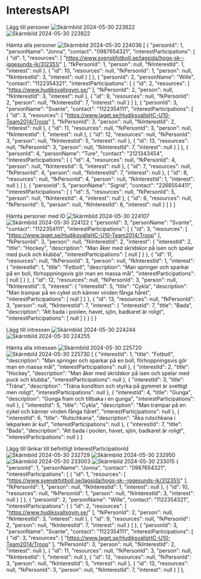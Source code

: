 # InterestsAPI

Lägg till personer
![Skärmbild 2024-05-30 223622](https://github.com/jonnaagus/InterestsAPI/assets/144246531/96abf9c4-4237-4a44-bdd4-866a26a1b338)
![Skärmbild 2024-05-30 223822](https://github.com/jonnaagus/InterestsAPI/assets/144246531/4bd5ad90-d2b0-4c97-86a2-5c2af0548bb7)

Hämta alla personer
![Skärmbild 2024-05-30 224036](https://github.com/jonnaagus/InterestsAPI/assets/144246531/8b9dd9e6-f3fc-4cf9-8c74-c46007a0ae6a)
[
  {
    "personId": 1,
    "personName": "Jonna",
    "contact": "0987654321",
    "interestParticipations": [
      {
        "id": 1,
        "resources": [
          "https://www.svenskfotboll.se/lagsida/hogs-sk--iggesunds-ik/312351/"
        ],
        "fkPersonId": 1,
        "person": null,
        "fkInterestId": 1,
        "interest": null
      },
      {
        "id": 10,
        "resources": null,
        "fkPersonId": 1,
        "person": null,
        "fkInterestId": 3,
        "interest": null
      }
    ]
  },
  {
    "personId": 2,
    "personName": "Wille",
    "contact": "1122354321",
    "interestParticipations": [
      {
        "id": 2,
        "resources": [
          "https://www.hudiksvallsgym.se/"
        ],
        "fkPersonId": 2,
        "person": null,
        "fkInterestId": 3,
        "interest": null
      },
      {
        "id": 9,
        "resources": null,
        "fkPersonId": 2,
        "person": null,
        "fkInterestId": 7,
        "interest": null
      }
    ]
  },
  {
    "personId": 3,
    "personName": "Svante",
    "contact": "1122354111",
    "interestParticipations": [
      {
        "id": 3,
        "resources": [
          "https://www.laget.se/HudiksvallsHC-U10-Team2014/Troop"
        ],
        "fkPersonId": 3,
        "person": null,
        "fkInterestId": 2,
        "interest": null
      },
      {
        "id": 11,
        "resources": null,
        "fkPersonId": 3,
        "person": null,
        "fkInterestId": 1,
        "interest": null
      },
      {
        "id": 12,
        "resources": null,
        "fkPersonId": 3,
        "person": null,
        "fkInterestId": 5,
        "interest": null
      },
      {
        "id": 13,
        "resources": null,
        "fkPersonId": 3,
        "person": null,
        "fkInterestId": 7,
        "interest": null
      }
    ]
  },
  {
    "personId": 4,
    "personName": "Ture",
    "contact": "2121343454",
    "interestParticipations": [
      {
        "id": 4,
        "resources": null,
        "fkPersonId": 4,
        "person": null,
        "fkInterestId": 5,
        "interest": null
      },
      {
        "id": 7,
        "resources": null,
        "fkPersonId": 4,
        "person": null,
        "fkInterestId": 7,
        "interest": null
      },
      {
        "id": 8,
        "resources": null,
        "fkPersonId": 4,
        "person": null,
        "fkInterestId": 1,
        "interest": null
      }
    ]
  },
  {
    "personId": 5,
    "personName": "Sigrid",
    "contact": "2266554411",
    "interestParticipations": [
      {
        "id": 5,
        "resources": null,
        "fkPersonId": 5,
        "person": null,
        "fkInterestId": 4,
        "interest": null
      },
      {
        "id": 6,
        "resources": null,
        "fkPersonId": 5,
        "person": null,
        "fkInterestId": 6,
        "interest": null
      }
    ]
  }
]

Hämta personer med ID
![Skärmbild 2024-05-30 224107](https://github.com/jonnaagus/InterestsAPI/assets/144246531/2321bcf1-c69c-4171-9772-d7d06339f8ca)
![Skärmbild 2024-05-30 224122](https://github.com/jonnaagus/InterestsAPI/assets/144246531/76836ce2-4ae3-47ab-9694-170666b142c9)
{
  "personId": 3,
  "personName": "Svante",
  "contact": "1122354111",
  "interestParticipations": [
    {
      "id": 3,
      "resources": [
        "https://www.laget.se/HudiksvallsHC-U10-Team2014/Troop"
      ],
      "fkPersonId": 3,
      "person": null,
      "fkInterestId": 2,
      "interest": {
        "interestId": 2,
        "title": "Hockey",
        "description": "Man åker med skridskor på isen och spelar med puck och klubba",
        "interestParticipations": [
          null
        ]
      }
    },
    {
      "id": 11,
      "resources": null,
      "fkPersonId": 3,
      "person": null,
      "fkInterestId": 1,
      "interest": {
        "interestId": 1,
        "title": "Fotboll",
        "description": "Man springer och sparkar på en boll, förhoppningsvis gör man en massa mål",
        "interestParticipations": [
          null
        ]
      }
    },
    {
      "id": 12,
      "resources": null,
      "fkPersonId": 3,
      "person": null,
      "fkInterestId": 5,
      "interest": {
        "interestId": 5,
        "title": "Cykla",
        "description": "Man trampar på en cykel och känner vinden fånga håret",
        "interestParticipations": [
          null
        ]
      }
    },
    {
      "id": 13,
      "resources": null,
      "fkPersonId": 3,
      "person": null,
      "fkInterestId": 7,
      "interest": {
        "interestId": 7,
        "title": "Bada",
        "description": "Att bada i poolen, havet, sjön, badkaret är roligt",
        "interestParticipations": [
          null
        ]
      }
    }
  ]
}


Lägg till intressen
![Skärmbild 2024-05-30 224244](https://github.com/jonnaagus/InterestsAPI/assets/144246531/d97b36b4-a5d0-4aed-9d84-f3629161b73b)
![Skärmbild 2024-05-30 224255](https://github.com/jonnaagus/InterestsAPI/assets/144246531/b2238e70-fcac-46eb-9b2a-5fd8b0868888)

Hämta alla intressen
![Skärmbild 2024-05-30 225720](https://github.com/jonnaagus/InterestsAPI/assets/144246531/73f99fc2-62fa-4746-a700-0d885698ad5f)
![Skärmbild 2024-05-30 225730](https://github.com/jonnaagus/InterestsAPI/assets/144246531/e7f3318f-dc1e-406c-a7cc-fe26497d9bf6)
[
  {
    "interestId": 1,
    "title": "Fotboll",
    "description": "Man springer och sparkar på en boll, förhoppningsvis gör man en massa mål",
    "interestParticipations": null
  },
  {
    "interestId": 2,
    "title": "Hockey",
    "description": "Man åker med skridskor på isen och spelar med puck och klubba",
    "interestParticipations": null
  },
  {
    "interestId": 3,
    "title": "Träna",
    "description": "Träna kondition och styrka på gymmet är svettigt men roligt",
    "interestParticipations": null
  },
  {
    "interestId": 4,
    "title": "Gunga",
    "description": "Gunga fram och tillbaka i en gunga",
    "interestParticipations": null
  },
  {
    "interestId": 5,
    "title": "Cykla",
    "description": "Man trampar på en cykel och känner vinden fånga håret",
    "interestParticipations": null
  },
  {
    "interestId": 6,
    "title": "Rutschkana",
    "description": "Åka rutschkana i lekparken är kul",
    "interestParticipations": null
  },
  {
    "interestId": 7,
    "title": "Bada",
    "description": "Att bada i poolen, havet, sjön, badkaret är roligt",
    "interestParticipations": null
  }
]

Lägg till länkar till befintligt InterestParticipationId
![Skärmbild 2024-05-30 232729](https://github.com/jonnaagus/InterestsAPI/assets/144246531/e2240a3c-7e1a-4cce-9cb6-f4ffa7c35c4b)
![Skärmbild 2024-05-30 232950](https://github.com/jonnaagus/InterestsAPI/assets/144246531/84622729-a095-41e7-aa29-f2238b259f4b)
![Skärmbild 2024-05-30 233003](https://github.com/jonnaagus/InterestsAPI/assets/144246531/0927f4f4-8fb8-42ba-b81d-9037aa0662b8)
![Skärmbild 2024-05-30 233015](https://github.com/jonnaagus/InterestsAPI/assets/144246531/bb0e42f3-8cd9-406e-862a-3a286d98fdd8)
  {
    "personId": 1,
    "personName": "Jonna",
    "contact": "0987654321",
    "interestParticipations": [
      {
        "id": 1,
        "resources": [
          "https://www.svenskfotboll.se/lagsida/hogs-sk--iggesunds-ik/312351/"
        ],
        "fkPersonId": 1,
        "person": null,
        "fkInterestId": 1,
        "interest": null
      },
      {
        "id": 10,
        "resources": null,
        "fkPersonId": 1,
        "person": null,
        "fkInterestId": 3,
        "interest": null
      }
    ]
  },
  {
    "personId": 2,
    "personName": "Wille",
    "contact": "1122354321",
    "interestParticipations": [
      {
        "id": 2,
        "resources": [
          "https://www.hudiksvallsgym.se/"
        ],
        "fkPersonId": 2,
        "person": null,
        "fkInterestId": 3,
        "interest": null
      },
      {
        "id": 9,
        "resources": null,
        "fkPersonId": 2,
        "person": null,
        "fkInterestId": 7,
        "interest": null
      }
    ]
  },
  {
    "personId": 3,
    "personName": "Svante",
    "contact": "1122354111",
    "interestParticipations": [
      {
        "id": 3,
        "resources": [
          "https://www.laget.se/HudiksvallsHC-U10-Team2014/Troop"
        ],
        "fkPersonId": 3,
        "person": null,
        "fkInterestId": 2,
        "interest": null
      },
      {
        "id": 11,
        "resources": null,
        "fkPersonId": 3,
        "person": null,
        "fkInterestId": 1,
        "interest": null
      },
      {
        "id": 12,
        "resources": null,
        "fkPersonId": 3,
        "person": null,
        "fkInterestId": 5,
        "interest": null
      },
      {
        "id": 13,
        "resources": null,
        "fkPersonId": 3,
        "person": null,
        "fkInterestId": 7,
        "interest": null
      }
    ]
  },
